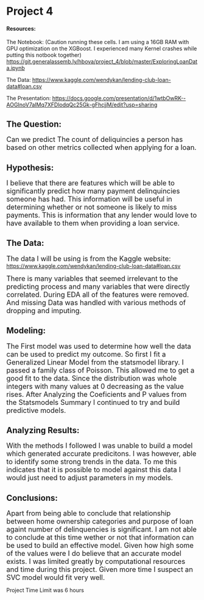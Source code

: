 # Project 4
#### Resources:
The Notebook: 
(Caution running these cells. I am using a 16GB RAM with GPU optimization on the XGBoost. I experienced many Kernel crashes while putting this notbook together)
https://git.generalassemb.ly/hbova/project_4/blob/master/ExploringLoanData.ipynb

The Data:
https://www.kaggle.com/wendykan/lending-club-loan-data#loan.csv

The Presentation:
https://docs.google.com/presentation/d/1wtbOwRK--AOGInoV7aIMq7XFDlodqQc25Gk-gFhcjjM/edit?usp=sharing

## The Question:

<font size=4>Can we predict The count of deliquincies a person has based on other metrics collected when applying for a loan. 
</font>
## Hypothesis:

<font size=4>I believe that there are features which will be able to significantly predict how many payment delinquincies someone has had. </font>
<font size=4>This information will be useful in determining whether or not someone is likely to miss payments. This is information that any lender would love to have available to them when providing a loan service.</font>

## The Data:

<font size=4>The data I will be using is from the Kaggle website:</font>
https://www.kaggle.com/wendykan/lending-club-loan-data#loan.csv

<font size=4>There is many variables that seemed irrelevant to the predicting process and many variables that were directly correlated. During EDA all of the features were removed. And missing Data was handled with various methods of dropping and imputing.  </font>

## Modeling:

<font size=4>The First model was used to determine how well the data can be used to predict my outcome. So first I fit a Generalized Linear Model from the statsmodel library. I passed a family class of Poisson. This allowed me to get a good fit to the data. Since the distribution was whole integers with many values at 0 decreasing as the value rises. </font>
<font size=4>After Analyzing the Coeficients and P values from the Statsmodels Summary I continued to try and build predictive models.</font>

## Analyzing Results:
<font size=4>With the methods I followed I was unable to build a model which generated accurate predicitons. I was however, able to identify some strong trends in the data. To me this indicates that it is possible to model against this data I would just need to adjust parameters in my models. </font>

## Conclusions:

<font size=4>Apart from being able to conclude that relationship between home ownership categories and purpose of loan againt number of delinquencies is significant. I am not able to conclude at this time wether or not that information can be used to build an effective model. Given how high some of the values were I do believe that an accurate model exists. I was limited greatly by computational resources and time during this project. Given more time I suspect an SVC model would fit very well.</font>

Project Time Limit was 6 hours
